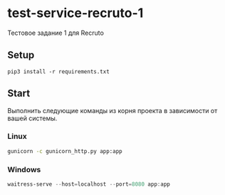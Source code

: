 # test-service-recruto-1
Тестовое задание 1 для Recruto

## Setup
```
pip3 install -r requirements.txt
```

## Start 
Выполнить следующие команды из корня проекта в зависимости от вашей системы.

### Linux
```sh
gunicorn -c gunicorn_http.py app:app
```

### Windows
```powershell
waitress-serve --host=localhost --port=8080 app:app
```
